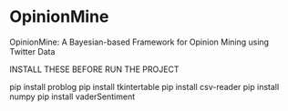 # OpinionMine
OpinionMine: A Bayesian-based Framework for Opinion Mining using Twitter Data

INSTALL THESE BEFORE RUN THE PROJECT

pip install problog
pip install tkintertable
pip install csv-reader
pip install numpy
pip install vaderSentiment


